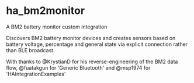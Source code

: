 # ha_bm2monitor
A BM2 battery monitor custom integration

<Work in Progress>
Discovers BM2 battery monitor devices and creates sensors based on battery voltage, percentage and general state via explicit connection rather than BLE broadcast.
  
With thanks to @KrystianD for his reverse-engineering of the BM2 data flow, @fuatakgun for 'Generic Bluetooth' and @msp1974 for 'HAIntegrationExamples'

